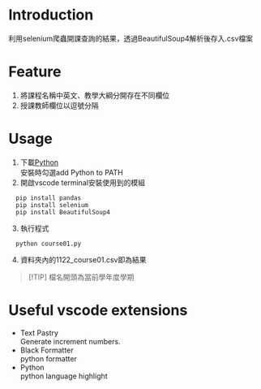 # Introduction
利用selenium爬蟲開課查詢的結果，透過BeautifulSoup4解析後存入.csv檔案
# Feature
1. 將課程名稱中英文、教學大綱分開存在不同欄位
2. 授課教師欄位以逗號分隔
# Usage
1. 下載[Python](https://www.python.org/downloads/)  
  安裝時勾選add Python to PATH
2. 開啟vscode terminal安裝使用到的模組
```
  pip install pandas
  pip install selenium
  pip install BeautifulSoup4
```
3. 執行程式
```
  python course01.py
```
4. 資料夾內的1122_course01.csv即為結果
> [!TIP] 檔名開頭為當前學年度學期
# Useful vscode extensions
- Text Pastry  
  Generate increment numbers.
- Black Formatter  
  python formatter
- Python  
  python language highlight